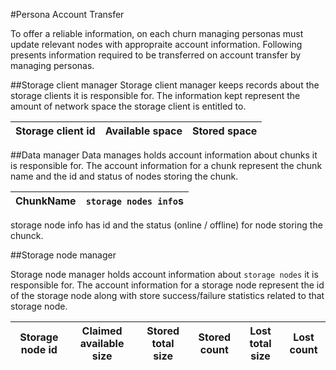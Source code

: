 #Persona Account Transfer

To offer a reliable information, on each churn managing personas must update relevant nodes with appropraite account information. Following presents information required to be transferred on account transfer by managing personas.


##Storage client manager
Storage client manager keeps records about the storage clients it is responsible for. The information kept represent the amount of network space the storage client is entitled to.

| Storage client id | Available space | Stored space |
| ------------------| --------------- | ------------ |


##Data manager
Data manages holds account information about chunks it is responsible for. The account information for a chunk represent the chunk name and the id and status of nodes storing the chunk.

| ChunkName | `storage nodes info`s |
| --------- | --------------------- |

storage node info has id and the status (online / offline) for node storing the chunck.


##Storage node manager

Storage node manager holds account information about `storage nodes` it is responsible for. The account information for a storage node represent the id of the storage node along with store success/failure statistics related to that storage node.

| Storage node id | Claimed available size | Stored total size | Stored count | Lost total size | Lost count |
| ----------------| ---------------------- | ----------------- | ------------ | --------------- | ---------- |
